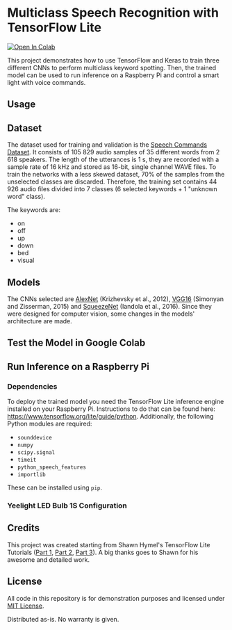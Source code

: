 # Multiclass Speech Recognition with TensorFlow Lite

[![Open In Colab](https://colab.research.google.com/assets/colab-badge.svg)](https://colab.research.google.com/github/s-gregorini003/tflite-multiclass-speech-recognition/blob/master/tflite_multiclass_speech_recognition.ipynb)

This project demonstrates how to use TensorFlow and Keras to train three different CNNs to perform multiclass keyword spotting. Then, the trained model can be used to run inference on a Raspberry Pi and control a smart light with voice commands.




## Usage

## Dataset

The dataset used for training and validation is the [Speech Commands Dataset](https://www.tensorflow.org/datasets/catalog/speech_commands). It consists of 105 829 audio samples of 35 different words from 2 618 speakers. The length of the utterances is 1 s, they are recorded with a sample rate of 16 kHz and stored as 16-bit, single channel WAVE files. To train the networks with a less skewed dataset, 70% of the samples from the unselected classes are discarded. Therefore, the training set contains 44 926 audio files divided into 7 classes (6 selected keywords + 1 "unknown word" class).

The keywords are:
- on
- off
- up
- down
- bed
- visual

## Models

The CNNs selected are [AlexNet](http://papers.nips.cc/paper/4824-imagenet-classification-with-deep-convolutional-neural-networks.pdf) (Krizhevsky et al., 2012), [VGG16](https://arxiv.org/pdf/1409.1556.pdf) (Simonyan and Zisserman, 2015) and [SqueezeNet](https://arxiv.org/pdf/1602.07360.pdf) (Iandola et al., 2016). Since they were designed for computer vision, some changes in the models' architecture are made.


## Test the Model in Google Colab

## Run Inference on a Raspberry Pi

### Dependencies

To deploy the trained model you need the TensorFlow Lite inference engine installed on your Raspberry Pi. Instructions to do that can be found here: https://www.tensorflow.org/lite/guide/python. Additionally, the following Python modules are required:

- `sounddevice`
- `numpy`
- `scipy.signal`
- `timeit`
- `python_speech_features`
- `importlib`

These can be installed using `pip`.


### Yeelight LED Bulb 1S Configuration

## Credits

This project was created starting from Shawn Hymel's TensorFlow Lite Tutorials ([Part 1](https://www.digikey.com/en/maker/projects/tensorflow-lite-tutorial-part-1-wake-word-feature-extraction/54e1ce8520154081a58feb301ef9d87a), [Part 2](https://www.digikey.com/en/maker/projects/tensorflow-lite-tutorial-part-2-speech-recognition-model-training/d8d04a2b60a442cf8c3fa5c0dd2a292b), [Part 3](https://www.digikey.com/en/maker/projects/tensorflow-lite-tutorial-part-3-speech-recognition-on-raspberry-pi/8a2dc7d8a9a947b4a953d37d3b271c71)). A big thanks goes to Shawn for his awesome and detailed work.


## License

All code in this repository is for demonstration purposes and licensed under [MIT License](https://en.wikipedia.org/wiki/MIT_License).

Distributed as-is. No warranty is given.
